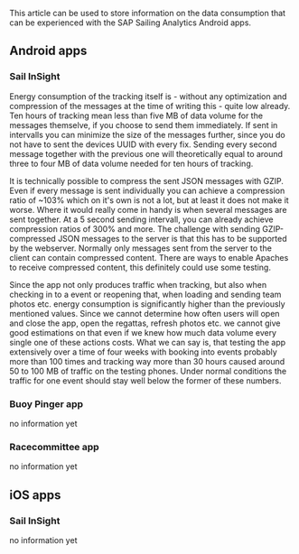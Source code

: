 This article can be used to store information on the data consumption that can be experienced with the SAP Sailing Analytics Android apps.

## Android apps

### Sail InSight

Energy consumption of the tracking itself is - without any optimization and compression of the messages at the time of writing this - quite low already. Ten hours of tracking mean less than five MB of data volume for the messages themselve, if you choose to send them immediately. If sent in intervalls you can minimize the size of the messages further, since you do not have to sent the devices UUID with every fix. Sending every second message together with the previous one will theoretically equal to around three to four MB of data volume needed for ten hours of tracking.

It is technically possible to compress the sent JSON messages with GZIP. Even if every message is sent individually you can achieve a compression ratio of ~103% which on it's own is not a lot, but at least it does not make it worse. Where it would really come in handy is when several messages are sent together. At a 5 second sending intervall, you can already achieve compression ratios of 300% and more. The challenge with sending GZIP-compressed JSON messages to the server is that this has to be supported by the webserver. Normally only messages sent from the server to the client can contain compressed content. There are ways to enable Apaches to receive compressed content, this definitely could use some testing.

Since the app not only produces traffic when tracking, but also when checking in to a event or reopening that, when loading and sending team photos etc. energy consumption is significantly higher than the previously mentioned values. Since we cannot determine how often users will open and close the app, open the regattas, refresh photos etc. we cannot give good estimations on that even if we knew how much data volume every single one of these actions costs.
What we can say is, that testing the app extensively over a time of four weeks with booking into events probably more than 100 times and tracking way more than 30 hours caused around 50 to 100 MB of traffic on the testing phones.
Under normal conditions the traffic for one event should stay well below the former of these numbers.

### Buoy Pinger app

no information yet

### Racecommittee app

no information yet

## iOS apps

### Sail InSight

no information yet